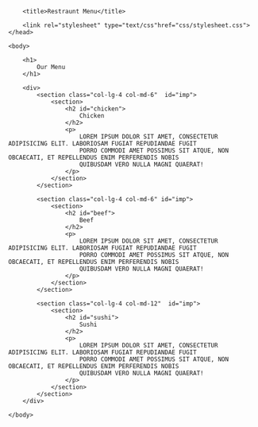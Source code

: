 <!DOCTYPE html>
<html>
    <head>
        <meta charset="utf-8">
        <meta name="viewport" content="width=device-width, initial-scale=1">
        
        <title>Restraunt Menu</title>

        <link rel="stylesheet" type="text/css"href="css/stylesheet.css">
    </head>

    <body>
        
        <h1>
            Our Menu
        </h1>
        
        <div>
            <section class="col-lg-4 col-md-6"  id="imp">
                <section>
                    <h2 id="chicken">
                        Chicken
                    </h2>
                    <p>
                        LOREM IPSUM DOLOR SIT AMET, CONSECTETUR ADIPISICING ELIT. LABORIOSAM FUGIAT REPUDIANDAE FUGIT 
                        PORRO COMMODI AMET POSSIMUS SIT ATQUE, NON OBCAECATI, ET REPELLENDUS ENIM PERFERENDIS NOBIS 
                        QUIBUSDAM VERO NULLA MAGNI QUAERAT!
                    </p>
                </section>
            </section>
    
            <section class="col-lg-4 col-md-6" id="imp">
                <section>
                    <h2 id="beef">
                        Beef
                    </h2>
                    <p>
                        LOREM IPSUM DOLOR SIT AMET, CONSECTETUR ADIPISICING ELIT. LABORIOSAM FUGIAT REPUDIANDAE FUGIT 
                        PORRO COMMODI AMET POSSIMUS SIT ATQUE, NON OBCAECATI, ET REPELLENDUS ENIM PERFERENDIS NOBIS 
                        QUIBUSDAM VERO NULLA MAGNI QUAERAT!
                    </p>
                </section>
            </section>
    
            <section class="col-lg-4 col-md-12"  id="imp">
                <section>
                    <h2 id="sushi">
                        Sushi
                    </h2>
                    <p>
                        LOREM IPSUM DOLOR SIT AMET, CONSECTETUR ADIPISICING ELIT. LABORIOSAM FUGIAT REPUDIANDAE FUGIT 
                        PORRO COMMODI AMET POSSIMUS SIT ATQUE, NON OBCAECATI, ET REPELLENDUS ENIM PERFERENDIS NOBIS 
                        QUIBUSDAM VERO NULLA MAGNI QUAERAT!
                    </p>
                </section>
            </section>
        </div>

    </body>
</html>
